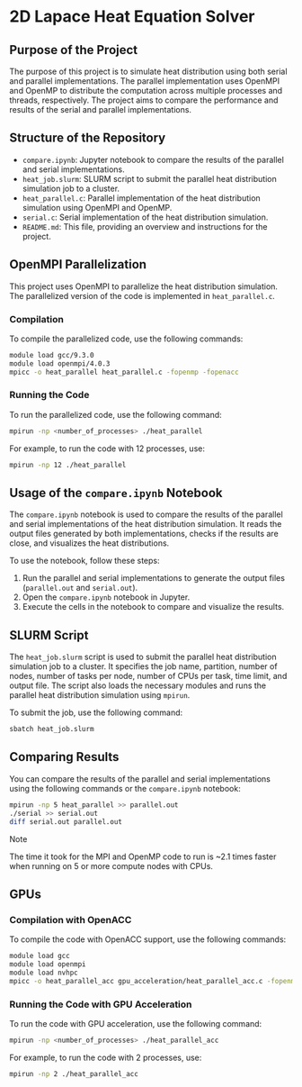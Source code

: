 # 2D Lapace Heat Equation Solver

## Purpose of the Project

The purpose of this project is to simulate heat distribution using both serial and parallel implementations. The parallel implementation uses OpenMPI and OpenMP to distribute the computation across multiple processes and threads, respectively. The project aims to compare the performance and results of the serial and parallel implementations.

## Structure of the Repository

- `compare.ipynb`: Jupyter notebook to compare the results of the parallel and serial implementations.
- `heat_job.slurm`: SLURM script to submit the parallel heat distribution simulation job to a cluster.
- `heat_parallel.c`: Parallel implementation of the heat distribution simulation using OpenMPI and OpenMP.
- `serial.c`: Serial implementation of the heat distribution simulation.
- `README.md`: This file, providing an overview and instructions for the project.

## OpenMPI Parallelization

This project uses OpenMPI to parallelize the heat distribution simulation. The parallelized version of the code is implemented in `heat_parallel.c`.

### Compilation

To compile the parallelized code, use the following commands:

```sh
module load gcc/9.3.0
module load openmpi/4.0.3
mpicc -o heat_parallel heat_parallel.c -fopenmp -fopenacc
```

### Running the Code

To run the parallelized code, use the following command:

```sh
mpirun -np <number_of_processes> ./heat_parallel
```

For example, to run the code with 12 processes, use:

```sh
mpirun -np 12 ./heat_parallel
```

## Usage of the `compare.ipynb` Notebook

The `compare.ipynb` notebook is used to compare the results of the parallel and serial implementations of the heat distribution simulation. It reads the output files generated by both implementations, checks if the results are close, and visualizes the heat distributions.

To use the notebook, follow these steps:

1. Run the parallel and serial implementations to generate the output files (`parallel.out` and `serial.out`).
2. Open the `compare.ipynb` notebook in Jupyter.
3. Execute the cells in the notebook to compare and visualize the results.

## SLURM Script

The `heat_job.slurm` script is used to submit the parallel heat distribution simulation job to a cluster. It specifies the job name, partition, number of nodes, number of tasks per node, number of CPUs per task, time limit, and output file. The script also loads the necessary modules and runs the parallel heat distribution simulation using `mpirun`.

To submit the job, use the following command:

```sh
sbatch heat_job.slurm
```

## Comparing Results

You can compare the results of the parallel and serial implementations using the following commands or the `compare.ipynb` notebook:

```sh
mpirun -np 5 heat_parallel >> parallel.out
./serial >> serial.out
diff serial.out parallel.out
```

> [!NOTE]
> The time it took for the MPI and OpenMP code to run is ~2.1 times faster when running on 5 or more compute nodes with CPUs.


## GPUs

### Compilation with OpenACC

To compile the code with OpenACC support, use the following commands:

```sh
module load gcc
module load openmpi
module load nvhpc
mpicc -o heat_parallel_acc gpu_acceleration/heat_parallel_acc.c -fopenmp -fopenacc
```

### Running the Code with GPU Acceleration

To run the code with GPU acceleration, use the following command:

```sh
mpirun -np <number_of_processes> ./heat_parallel_acc
```

For example, to run the code with 2 processes, use:

```sh
mpirun -np 2 ./heat_parallel_acc
```
